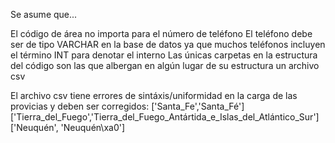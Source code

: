 Se asume que...

El código de área no importa para el número de teléfono
El teléfono debe ser de tipo VARCHAR en la base de datos ya que muchos teléfonos incluyen el término INT para denotar el interno
Las únicas carpetas en la estructura del código son las que albergan en algún lugar de su estructura un archivo csv

El archivo csv tiene errores de sintáxis/uniformidad en la carga de las provicias y deben ser corregidos:
['Santa_Fe','Santa_Fé']
['Tierra_del_Fuego','Tierra_del_Fuego_Antártida_e_Islas_del_Atlántico_Sur']
['Neuquén', 'Neuquén\xa0']

